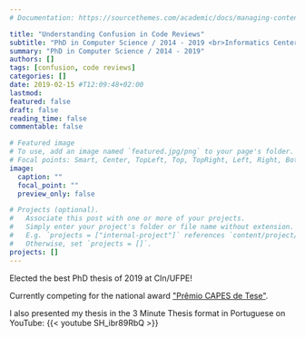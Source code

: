```yaml
---
# Documentation: https://sourcethemes.com/academic/docs/managing-content/

title: "Understanding Confusion in Code Reviews"
subtitle: "PhD in Computer Science / 2014 - 2019 <br>Informatics Center of Federal University of Pernambuco"
summary: "PhD in Computer Science / 2014 - 2019"
authors: []
tags: [confusion, code reviews]
categories: []
date: 2019-02-15 #T12:09:48+02:00
lastmod:
featured: false
draft: false
reading_time: false
commentable: false

# Featured image
# To use, add an image named `featured.jpg/png` to your page's folder.
# Focal points: Smart, Center, TopLeft, Top, TopRight, Left, Right, BottomLeft, Bottom, BottomRight.
image:
  caption: ""
  focal_point: ""
  preview_only: false

# Projects (optional).
#   Associate this post with one or more of your projects.
#   Simply enter your project's folder or file name without extension.
#   E.g. `projects = ["internal-project"]` references `content/project/deep-learning/index.md`.
#   Otherwise, set `projects = []`.
projects: []
---
```


Elected the best PhD thesis of 2019 at CIn/UFPE!

Currently competing for the national award ["Prêmio CAPES de Tese"](https://www.capes.gov.br/36-noticias/10316-abertas-as-inscricoes-para-o-premio-capes-2020).

I also presented my thesis in the 3 Minute Thesis format in Portuguese on YouTube: {{< youtube SH_ibr89RbQ >}}
